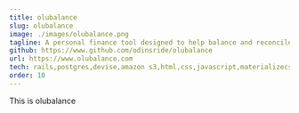 ```yaml
---
title: olubalance
slug: olubalance
image: ./images/olubalance.png
tagline: A personal finance tool designed to help balance and reconcile bank accounts
github: https://www.github.com/odinsride/olubalance
url: https://www.olubalance.com
tech: rails,postgres,devise,amazon s3,html,css,javascript,materializecss
order: 10
---
```


This is olubalance